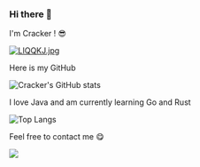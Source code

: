 ### Hi there 👋

I'm Cracker ! :sunglasses:

[![LIQQKJ.jpg](https://s1.ax1x.com/2022/04/25/LIQQKJ.jpg)](https://imgtu.com/i/LIQQKJ)

Here is my GitHub

![Cracker's GitHub stats](https://github-readme-stats.vercel.app/api?username=Crackersssss)

I love Java and am currently learning Go and Rust

![Top Langs](https://github-readme-stats.vercel.app/api/top-langs/?username=Crackersssss)

Feel free to contact me :yum:

[<img src="https://img.shields.io/badge/email-tang.jielong%40qq.com-blue">](mailto:tang.jielong@qq.com)

